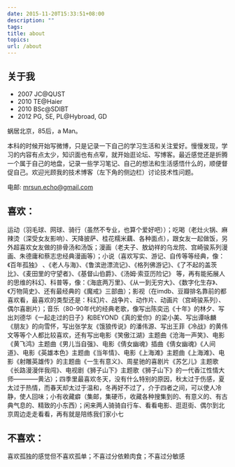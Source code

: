 ```yaml
---
date: 2015-11-20T15:33:51+08:00
description: ""
tags:
title: about
topics:
url: /about
---
```


## 关于我

- 2007  JC@QUST
- 2010  TE@Haier
- 2010  BSc@SDIBT
- 2012  PG, SE, PL@Hybroad, GD

蜗居北京，85后，a Man。

本科的时候开始写微博，只是记录一下自己的学习生活和关注爱好。慢慢发现，学习的内容有点太少，知识面也有点窄，就开始逛论坛、写博客。最近感觉还是折腾一个属于自己的地盘，记录一些学习笔记、自己的想法和生活感悟什么的，顺便督促自己。欢迎光顾我的技术博客（左下角的侧边栏）讨论技术性问题。

电邮: mrsun.echo@gmail.com

## 喜欢：
运动（羽毛球、网球、骑行（虽然不专业，也算个爱好吧））；吃喝（老灶火锅、麻辣烫（深受女友影响）、天降披萨、桂花糯米藕、各种面点），跟女友一起做饭，另外超喜欢女友做的排骨汤和汤饭；漫画（老夫子、敖幼祥的乌龙院、宫崎骏系列漫画、朱德庸和蔡志忠经典漫画等）；小说（喜欢写实、游记、自传等等经典，像：《百年孤独》 、《老人与海》、《鲁滨逊漂流记》、《格列佛游记》、《了不起的盖茨比》、《麦田里的守望者》、《基督山伯爵》、《汤姆·索亚历险记》 等，再有能拓展人的思维的科幻、科普等，像：《海底两万里》、《从一到无穷大》、《数字化生存》、《万物简史》、还有最经典的《魔戒》三部曲）；影视（在imdb、豆瓣排名靠前的都喜欢看，最喜欢的类型还是：科幻片、战争片、动作片、动画片（宫崎骏系列）、偶尔喜剧片）；音乐（80-90年代的经典老歌，像写出陈奕迅《十年》的林夕、写出刘德华《一起走过的日子》和BEYOND《真的爱你》的梁小美、写出谭咏麟《朋友》的向雪怀，写出张学友《饿狼传说》的潘伟源、写出王菲《冷战》的黄伟文等等个人都比较喜欢，还有写出电影《笑傲江湖》主题曲《沧海一声笑》、电影《黄飞鸿》主题曲《男儿当自强》、电影《倩女幽魂》插曲《倩女幽魂》《人间道》、电影《英雄本色》主题曲《当年情》、电影《上海滩》主题曲《上海滩》、电影《射雕英雄传》的主题曲《一生有意义》、周星驰的喜剧片《苏乞儿》主题歌《长路漫漫伴我闯》、电视剧《狮子山下》主题歌《狮子山下》的一代香江性情大师————黄沾）；四季里最喜欢冬天，没有什么特别的原因，秋太过于伤感，夏太过于热情，而春天却太过于温和，冬再好不过了，介于四者之间，可以使人冷静，使人回味；小有收藏癖（集邮，集硬币，收藏各种搜集到的、有意义的、有古典气息的、精致的小东西）；闲来两人骑骑自行车、看看电影、逛逛街、偶尔到北京周边走走看看，再有就是陪练我们家小七

## 不喜欢：
喜欢孤独的感觉但不喜欢孤单；不喜过分依赖肉食；不喜过分敏感

